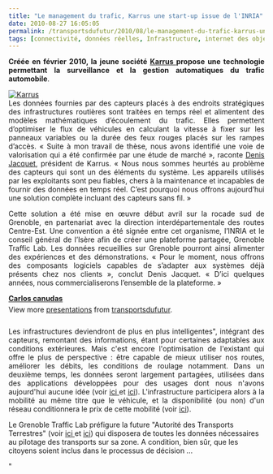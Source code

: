 ```yaml
---
title: "Le management du trafic, Karrus une start-up issue de l'INRIA"
date: 2010-08-27 16:05:05
permalink: /transportsdufutur/2010/08/le-management-du-trafic-karrus-une-start-up-issue-de-linria-2.html
tags: [connectivité, données réelles, Infrastructure, internet des objets, partage de la voirie, surveillance]
---
```


<p style="text-align: justify"><strong>Créée en février 2010, la jeune société <a href="http://www.karrus.fr/" target="_blank">Karrus </a>propose une technologie permettant la surveillance et la gestion automatiques du trafic automobile</strong>.</p> <p style="text-align: justify"><a href="https://gabrielplassat.github.io/transportsdufutur/wp-content/uploads/sites/6/old/6a0120a66d2ad4970b01348680621a970c-pi.jpg"><img alt="Karrus" border="0" class="asset  asset-image at-xid-6a0120a66d2ad4970b01348680621a970c" src="/wp-content/uploads/sites/6/old/6a0120a66d2ad4970b01348680621a970c-800wi.jpg" style="margin-left: auto;margin-right: auto" title="Karrus" /></a> <br />Les données fournies par des capteurs placés à des endroits stratégiques des infrastructures routières sont traitées en temps réel et alimentent des modèles mathématiques d’écoulement du trafic. Elles permettent d’optimiser le flux de véhicules en calculant la vitesse à fixer sur les panneaux variables ou la durée des feux rouges placés sur les rampes d’accès. « Suite à mon travail de thèse, nous avons identifié une voie de valorisation qui a été confirmée par une étude de marché », raconte <a href="http://www.linkedin.com/ppl/webprofile?vmi=&id=729744&pvs=pp&authToken=pjlL&authType=name&locale=en_US&trk=ppro_viewmore&lnk=vw_pprofile" target="_blank">Denis Jacquet</a>, président de Karrus. « Nous nous sommes heurtés au problème des capteurs qui sont un des éléments du système. Les appareils utilisés par les exploitants sont peu fiables, chers à la maintenance et incapables de fournir des données en temps réel. C’est pourquoi nous offrons aujourd’hui une solution complète incluant des capteurs sans fil. »</p> <p style="text-align: justify"> </p>  <!--more-->   <p style="text-align: justify">Cette solution a été mise en œuvre début avril sur la rocade sud de Grenoble, en partenariat avec la direction interdépartementale des routes Centre-Est. Une convention a été signée entre cet organisme, l’INRIA et le conseil général de l’Isère afin de créer une plateforme partagée, Grenoble Traffic Lab. Les données recueillies sur Grenoble pourront ainsi alimenter des expériences et des démonstrations. « Pour le moment, nous offrons des composants logiciels capables de s’adapter aux systèmes déjà présents chez nos clients », conclut Denis Jacquet. « D’ici quelques années, nous commercialiserons l’ensemble de la plateforme. »</p> <div id="__ss_5068124" style="width: 425px"><strong style="margin: 12px 0 4px"><a href="http://www.slideshare.net/transportsdufutur/carlos-canudas" title="Carlos canudas">Carlos canudas</a></strong>        <div style="padding: 5px 0 12px">View more <a href="http://www.slideshare.net/">presentations</a> from <a href="http://www.slideshare.net/transportsdufutur">transportsdufutur</a>.</div> </div> <p style="text-align: justify">Les infrastructures deviendront de plus en plus intelligentes", intégrant des capteurs, remontant des informations, étant pour certaines adaptables aux conditions extérieures. Mais c'est encore l'optimisation de l'existant qui offre le plus de perspective : être capable de mieux utiliser nos routes, améliorer les débits, les conditions de roulage notamment. Dans un deuxième temps, les données seront largement partagées, utilisées dans des applications développées pour des usages dont nous n'avons aujourd'hui aucune idée (voir <a href="https://gabrielplassat.github.io/transportsdufutur/2010/04/la-puissance-sous-estimee-du-consommateur.html"" target=""_blank"">ici </a>et <a href="https://gabrielplassat.github.io/transportsdufutur/2010/03/a-rennes-keolis-libere-ses-donnees-brutes.html"" target=""_blank"">ici</a>). L'infrastructure participera alors à la mobilité au même titre que le véhicule, et la disponibilité (ou non) d'un réseau conditionnera le prix de cette mobilité (voir <a href="" /2010/03/metanote-tdf-2-le-marche-des-mobilites-20.html"" target=""_blank"">ici</a>).</p> <p style=""text-align: justify"">Le Grenoble Traffic Lab préfigure la future "Autorité des Transports Terrestres" (voir <a href="https://gabrielplassat.github.io/transportsdufutur/2010/04/du-serious-game-a-la-ville-laboratoire-puis-a-la-ville-living-lab.html"" target=""_blank"">ici </a>et <a href="https://gabrielplassat.github.io/transportsdufutur/2010/06/metanote-tdf-6-quelle-plate-forme-pour-concevoir-et-realiser-le-premier-systeme-de-mobilite-20.html"" target=""_blank"">ici</a>) qui disposera de toutes les données nécessaires au pilotage des transports sur sa zone. A condition, bien sûr, que les citoyens soient inclus dans le processus de décision ...</p>"
